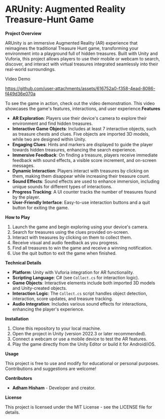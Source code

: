 # ARUnity: Augmented Reality Treasure-Hunt Game

**Project Overview**

ARUnity is an immersive Augmented Reality (AR) experience that reimagines the traditional Treasure Hunt game, transforming your environment into a playground full of hidden treasures. Built with Unity and Vuforia, this project allows players to use their mobile or webcam to search, discover, and interact with virtual treasures integrated seamlessly into their real-world surroundings.

Video Demo


https://github.com/user-attachments/assets/616752a0-f358-4ead-8086-f449d36e070a


To see the game in action, check out the video demonstration. This video showcases the game's features, interactions, and user experience.**Features**



- **AR Exploration**: Players use their device's camera to explore their environment and find hidden treasures.
- **Interactive Game Objects**: Includes at least 7 interactive objects, such as treasure chests and clues. Five objects are imported 3D models, while two are designed within Unity.
- **Engaging Clues**: Hints and markers are displayed to guide the player towards hidden treasures, enhancing the search experience.
- **Immersive Feedback**: On finding a treasure, players receive immediate feedback with sound effects, a visible score increment, and on-screen messages.
- **Dynamic Interaction**: Players interact with treasures by clicking on them, making them disappear while increasing their treasure count.
- **Sound Effects**: Sound effects are used to enhance immersion, including unique sounds for different types of interactions.
- **Progress Tracking**: A UI counter tracks the number of treasures found by the player.
- **User-Friendly Interface**: Easy-to-use interaction buttons and a quit button for exiting the game.

**How to Play**

1. Launch the game and begin exploring using your device's camera.
2. Search for treasures using the clues provided on-screen.
3. Interact with treasures by clicking on them to collect them.
4. Receive visual and audio feedback as you progress.
5. Find all treasures to win the game and receive a winning notification.
6. Use the quit button to exit the game when finished.

**Technical Details**

- **Platform**: Unity with Vuforia integration for AR functionality.
- **Scripting Language**: C# (see `Collect.cs` for interaction logic).
- **Game Objects**: Interactive elements include both imported 3D models and Unity-created objects.
- **Interaction Logic**: The `Collect.cs` script handles object detection, interaction, score updates, and treasure tracking.
- **Audio Integration**: Includes various sound effects for interactions, enhancing the player's experience.

**Installation**

1. Clone this repository to your local machine.
2. Open the project in Unity (version 2022.3 or later recommended).
3. Connect a webcam or use a mobile device to test the AR features.
4. Play the game directly from the Unity Editor or build it for Android/iOS.

**Usage**

This project is free to use and modify for educational or personal purposes. Contributions and suggestions are welcome!

**Contributors**

- **Adham Hisham** - Developer and creator.

**License**

This project is licensed under the MIT License - see the LICENSE file for details.

